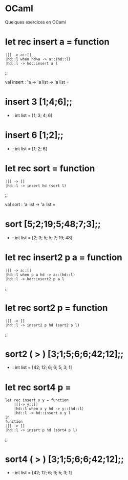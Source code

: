 # OCaml
Quelques exercices en OCaml

# let rec insert a = function
	|[] -> a::[]
	|hd::l when hd>a -> a::(hd::l) 
	|hd::l -> hd::insert a l
;;

val insert : 'a -> 'a list -> 'a list = <fun>

# insert 3 [1;4;6];;
- : int list = [1; 3; 4; 6]

# insert 6 [1;2];;
- : int list = [1; 2; 6]


# let rec sort = function 
	|[] -> []
	|hd::l -> insert hd (sort l)
;;

val sort : 'a list -> 'a list = <fun>

# sort [5;2;19;5;48;7;3];;
- : int list = [2; 3; 5; 5; 7; 19; 48]


# let rec insert2 p a = function 
	|[] -> a::[]
	|hd::l when p a hd -> a::(hd::l)
	|hd::l -> hd::insert2 p a l
;;

# let rec sort2 p = function 
	|[] -> []
	|hd::l -> insert2 p hd (sort2 p l)
;;

# sort2 ( > ) [3;1;5;6;6;42;12];;
- : int list = [42; 12; 6; 6; 5; 3; 1]


# let rec sort4 p = 
	let rec insert x y = function 
		|[]-> y::[]
		|hd::l when x y hd -> y::(hd::l)
		|hd::l -> hd::insert x y l 			
	in 
	function 
	|[] -> []
	|hd::l -> insert p hd (sort4 p l)
;;

# sort4 ( > ) [3;1;5;6;6;42;12];;
- : int list = [42; 12; 6; 6; 5; 3; 1]
